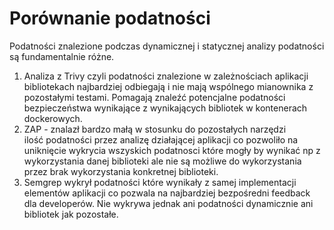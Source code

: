 # Porównanie podatności
Podatności znalezione podczas dynamicznej i statycznej
analizy podatności są fundamentalnie różne.

1. Analiza z Trivy czyli podatności znalezione w zależnościach aplikacji bibliotekach najbardziej odbiegają i nie mają wspólnego mianownika z pozostałymi testami. Pomagają znaleźć potencjalne podatności bezpieczeństwa wynikające z wynikających bibliotek w kontenerach dockerowych.
2. ZAP - znalazł bardzo małą w stosunku do pozostałych narzędzi ilość podatności przez analizę działającej aplikacji co pozwoliło na uniknięcie wykrycia wszyskich podatnosci które mogły by wynikać np z wykorzystania danej biblioteki ale nie są możliwe do wykorzystania przez brak wykorzystania konkretnej biblioteki.
3. Semgrep wykrył podatności które wynikały z samej implementacji elementów aplikacji co pozwala na najbardziej bezpośredni feedback dla developerów. Nie wykrywa jednak ani podatności dynamicznie ani bibliotek jak pozostałe.
